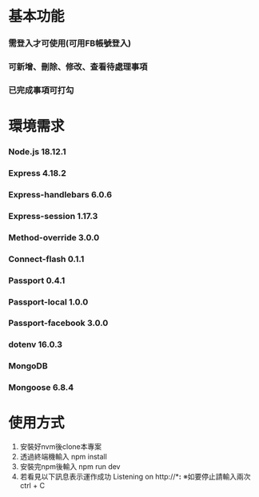 # 基本功能

### 需登入才可使用(可用FB帳號登入)
### 可新增、刪除、修改、查看待處理事項
### 已完成事項可打勾


# 環境需求

### Node.js 18.12.1
### Express 4.18.2
### Express-handlebars 6.0.6
### Express-session 1.17.3
### Method-override 3.0.0
### Connect-flash 0.1.1
### Passport 0.4.1
### Passport-local 1.0.0
### Passport-facebook 3.0.0
### dotenv 16.0.3
### MongoDB
### Mongoose 6.8.4


# 使用方式

1. 安裝好nvm後clone本專案
2. 透過終端機輸入
npm install
3. 安裝完npm後輸入
npm run dev
4. 若看見以下訊息表示運作成功
Listening on http://*******:******
※如要停止請輸入兩次 ctrl + C
